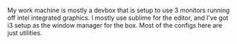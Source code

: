 My work machine is mostly a devbox that is setup to use 3 monitors running off intel integrated graphics. I mostly use sublime for the editor, and I've got i3 setup as the window manager for the box. Most of the configs here are just utilities.